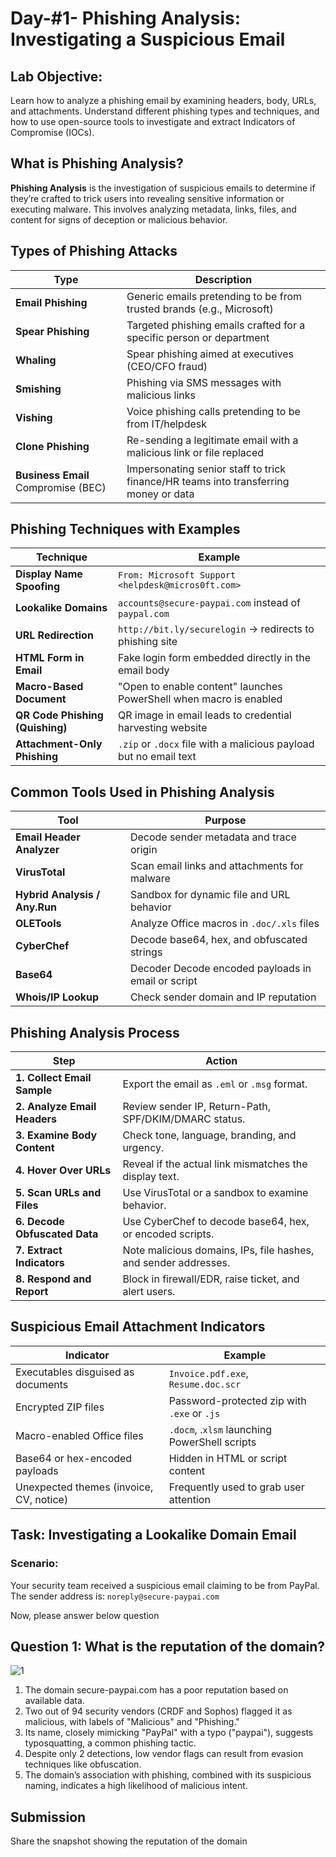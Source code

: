 # Day-#1- Phishing Analysis: Investigating a Suspicious Email
## Lab Objective:
Learn how to analyze a phishing email by examining headers, body, URLs, and attachments. Understand different phishing types and techniques, and how to use open-source tools to investigate and extract Indicators of Compromise (IOCs).

## What is Phishing Analysis?
**Phishing Analysis** is the investigation of suspicious emails to determine if they’re crafted to trick users into revealing sensitive information or executing malware. This involves analyzing metadata, links, files, and content for signs of deception or malicious behavior.

## Types of Phishing Attacks

|Type	|Description|
|------|-------------|
|**Email Phishing**	|Generic emails pretending to be from trusted brands (e.g., Microsoft)|
|**Spear Phishing**	|Targeted phishing emails crafted for a specific person or department|
|**Whaling**	|Spear phishing aimed at executives (CEO/CFO fraud)|
|**Smishing**	|Phishing via SMS messages with malicious links|
|**Vishing**	|Voice phishing calls pretending to be from IT/helpdesk|
|**Clone Phishing**	|Re-sending a legitimate email with a malicious link or file replaced|
|**Business Email** Compromise (BEC)	|Impersonating senior staff to trick finance/HR teams into transferring money or data|

## Phishing Techniques with Examples

|Technique|	Example|
|------|-------------|
|**Display Name Spoofing**	|`From: Microsoft Support <helpdesk@micros0ft.com>`|
|**Lookalike Domains**	|`accounts@secure-paypai.com` instead of `paypal.com`|
|**URL Redirection**	|`http://bit.ly/securelogin` → redirects to phishing site|
|**HTML Form in Email**	|Fake login form embedded directly in the email body|
|**Macro-Based Document**	|"Open to enable content" launches PowerShell when macro is enabled|
|**QR Code Phishing (Quishing)**	|QR image in email leads to credential harvesting website|
|**Attachment-Only Phishing**	|`.zip` or `.docx` file with a malicious payload but no email text|

## Common Tools Used in Phishing Analysis

|Tool	|Purpose|
|------|-------------|
|**Email Header Analyzer**	|Decode sender metadata and trace origin|
|**VirusTotal**	|Scan email links and attachments for malware|
|**Hybrid Analysis / Any.Run**	|Sandbox for dynamic file and URL behavior|
|**OLETools**	|Analyze Office macros in `.doc/.xls` files|
|**CyberChef**	|Decode base64, hex, and obfuscated strings|
|**Base64** |Decoder	Decode encoded payloads in email or script|
|**Whois/IP Lookup**	|Check sender domain and IP reputation|

## Phishing Analysis Process

|Step	|Action|
|------|-------------|
|**1. Collect Email Sample**	|Export the email as `.eml` or `.msg` format.|
|**2. Analyze Email Headers**	|Review sender IP, Return-Path, SPF/DKIM/DMARC status.|
|**3. Examine Body Content**	|Check tone, language, branding, and urgency.|
|**4. Hover Over URLs**	|Reveal if the actual link mismatches the display text.|
|**5. Scan URLs and Files**	|Use VirusTotal or a sandbox to examine behavior.|
|**6. Decode Obfuscated Data**	|Use CyberChef to decode base64, hex, or encoded scripts.|
|**7. Extract Indicators**	|Note malicious domains, IPs, file hashes, and sender addresses.|
|**8. Respond and Report**	|Block in firewall/EDR, raise ticket, and alert users.|

## Suspicious Email Attachment Indicators
|Indicator	|Example|
|------|-------------|
|Executables disguised as documents	|`Invoice.pdf.exe`, `Resume.doc.scr`|
|Encrypted ZIP files	|Password-protected zip with `.exe` or `.js`|
|Macro-enabled Office files	|`.docm`, .`xlsm` launching PowerShell scripts|
|Base64 or hex-encoded payloads	|Hidden in HTML or script content|
|Unexpected themes (invoice, CV, notice)	|Frequently used to grab user attention|

## Task: Investigating a Lookalike Domain Email

### Scenario:
Your security team received a suspicious email claiming to be from PayPal. The sender address is:
`noreply@secure-paypai.com`

Now, please answer below question

## Question 1: What is the reputation of the domain?

![1](https://github.com/user-attachments/assets/e6be0be5-4256-4d2e-8850-4bebd0b8f8bc)

1. The domain secure-paypai.com has a poor reputation based on available data. 
2. Two out of 94 security vendors (CRDF and Sophos) flagged it as malicious, with labels of "Malicious" and "Phishing."
3. Its name, closely mimicking "PayPal" with a typo ("paypai"), suggests typosquatting, a common phishing tactic.
4. Despite only 2 detections, low vendor flags can result from evasion techniques like obfuscation.
5. The domain’s association with phishing, combined with its suspicious naming, indicates a high likelihood of malicious intent.

## Submission
Share the snapshot showing the reputation of the domain
